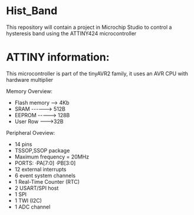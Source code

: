 # Hist_Band
This repository will contain a project in Microchip Studio to control a hysteresis band using the ATTINY424 microcontroller 

# ATTINY information:
This microcontroller is part of the tinyAVR2 family, it uses an AVR CPU with hardware multiplier

Memory Overview:
  - Flash memory --> 4Kb
  - SRAM     ------> 512B
  - EEPROM    -----> 128B
  - User Row    --->32B

Peripheral Oveview:
  - 14 pins
  - TSSOP,SSOP package
  - Maximum frequency = 20MHz
  - PORTS: ·PA[7:0]
           ·PB[3:0]
  - 12 external interrupts
  - 6 event system channels
  - 1 Real-Time Counter (RTC)
  - 2 USART/SPI host
  - 1 SPI
  - 1 TWI (I2C)
  - 1 ADC channel
